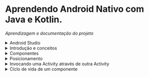 # Aprendendo Android Nativo com Java e Kotlin.

*Aprendizagem e documentação do projeto*
<details>
 <summary>Android Studio</summary>
   
 - `Ctrl + F` Pesquisar uma palavra em um arquivo.
 - `Ctrl + N` Pesquisar classes
 - `Ctrl + Shift + F` Pesquisar uma palavra no projeto inteiro
 - `Alt + Shift + X` Fecha todas as abas
 - `Crlt + Shift + F12` Fecha todas as telas que não estão sendo usadas

 ## Adb connect
 Comandos para conectar o celular por wi-fi
 - 1- `cd C:/platform-tools`
 - 2- Comando para derrubar o server: `.\adb kill-server`
 - 3- Comando para levantar: `.\adb start-server`
 - 4- Comando para ver os dispositivos conectados: `.\adb devices`
 - 5- Comando para escolher a porta: `.\adb tcpip 5555`
 - 6- Comando para conectar: `.\adb connect ip_celular:5555`


 
   
</details>
<details>
 <summary>Introdução e conceitos</summary>

 # Introdução e conceitos básicos

 ## AndroidManifest
  - A Activity de entrada deve ser declarada nesse aquivo

 ## Diretórios
  - *res/drawable*: Pasta onde é guardada imagens que podem ser usadas no aplicativo
  - *res/mipmap* : Guarda ícones
  - *res/values* : Utils
 
 ## Montagem e exibição de uma tela

 ### Activity
  - Activity representa uma tela com  qual o usuário pode interagir
  - Uma classe genérica é criada e extende a classe Activity, dessa forma a classe recebe os métodos e propriedades de uma activity.
  - Toda classe que extende de Activity possui um arquivo xml onde será declarado os componentes.
  - O ciclo de vida de uma atividade inclui vários estados, como onCreate, onStart, onResume, onPause, onStop, onDestroy,
 
 ### View
  - O objeto View no Android é a base para a construção de qualquer elemento de interface do usuário.
  - Cada componente de UI, como botões, campos de texto, layouts, etc., são subclasses de View.
 
 ### Layout
  - Layouts são contêineres especiais que organizam outros elementos de interface do usuário (como botões, campos de texto, etc.) em uma determinada disposição na tela.
  - Alguns exemplos de layouts incluem LinearLayout, RelativeLayout, FrameLayout, ConstraintLayout,

 ### Método setContentView
  - Método da classe Activity que define o que será exibido na interface para o usuário de UI.
  - O método aceita em seu parâmetro um argumento que seja uma subclasse de View.

 ### R
  - Objeto que da acesso a arquivos de layout, strings, imagens, cores, estilos e outros tipos de recursos.
  - A classe R é dividida em várias subclasses internas, cada uma correspondendo a um tipo específico de recurso. Por exemplo, R.layout contém identificadores para todos os arquivos de layout, R.string e etc.

    
*EXEMPLO*
```java
public class MainActivity extends Activity {

  @Override
  protected void onCreate(@Nullable Bundle savedInstanceState) {
    super.onCreate(savedInstanceState);
    View view = new View(this);
    setContentView(R.layout.activity_main);
  }
}
```

 ## Namespace usados no arquivo xml
  - `xmlns:android`: Dar acesso a todos os atributos do sistema operacional do android.
  - `xmlns:tools`: Usado para acessar as ferramentas de design do Android Studio que podem ajudar a melhorar a aparência do layout no editor de layout, mas não afetam o layout em tempo de execução.
  - `xmlns:app`: Usado para acessar atributos personalizados que você definiu em seu aplicativo

 ## View Binding
  - View Binding é um recurso do Android que gera uma classe vinculada ao layout XML, permitindo acessar as views de forma segura e eficiente, sem findViewById().
  - Exemplo: Se o layout for activity_principal.xml, o ViewBinding gerará automaticamente a classe ActivityPrincipalBinding.
  - Uso: Os elementos do layout, como TextView, Button, etc., podem ser acessados diretamente como atributos da classe de binding.
  - https://www.alura.com.br/artigos/view-binding-android


</details>

<details>
 <summary>Componentes</summary>

 # Componentes
  
  <details>
   <summary>Containers</summary>
   
   # Containers
   - Assim como os Layouts, os Containers também foram feitos para comportar outras views.
   
  <details>
   <summary>RecyclerView</summary>

   # RecyclerView
   - É um tipo de ViewGroup usado para comportar `Views` no formato de lista.
   - Comporta listas horizontais e verticais.

   ## Exibição de itens dinâmicos com RecyclerView
   - `tools:listitem="@layout/produto_item"`: Atributo que recebe a View que será renderizada

   ### Classe Adapter
   ```java
   package projeto.piloto.orgs.ui.recyclerview.adapter;

   import android.content.Context;
   import android.view.LayoutInflater;
   import android.view.View;
   import android.view.ViewGroup;
   import android.widget.TextView;

   import androidx.annotation.NonNull;
   import androidx.recyclerview.widget.RecyclerView;

   import java.util.List;

   import projeto.piloto.orgs.R;
   import projeto.piloto.orgs.model.Produto;

   public class ListaProdutosAdapter extends RecyclerView.Adapter<ListaProdutosAdapter.ViewHolder> {

     private Context context;
     private List<Produto> produtos;

     public ListaProdutosAdapter(Context context, List<Produto> produtos) {
     this.context = context;
     this.produtos = produtos;
   }

   @NonNull
   @Override
   public ViewHolder onCreateViewHolder(@NonNull ViewGroup parent, int viewType) {
     LayoutInflater layoutInflater = LayoutInflater.from(this.context);
     View view = layoutInflater.inflate(R.layout.produto_item, parent, false);
     return new ViewHolder(view);
   }

   @Override
   public void onBindViewHolder(@NonNull ListaProdutosAdapter.ViewHolder holder, int position) {
     Produto produto = produtos.get(position);
     holder.vincula(produto);
   }

   @Override
   public int getItemCount() {
     return produtos.size();
   }

   public class ViewHolder extends RecyclerView.ViewHolder {
     private TextView nome;
     private TextView descricao;
     private TextView preco;

     public ViewHolder(@NonNull View itemView) {
       super(itemView);
       nome = itemView.findViewById(R.id.nome);
       descricao = itemView.findViewById(R.id.descricao);
       preco = itemView.findViewById(R.id.preco);
     }

    public void vincula(Produto produto) {
       nome.setText(produto.getNome());
       descricao.setText(produto.getDescricao());
       preco.setText(produto.getPreco().toString());
     }
    }
   }

   ```
   
   ### ViewHolder 
   - ViewHolderé uma classe que contém referências para as views que compõem cada item de uma lista.Exemplo, uma lista de cards onde cada card possui três textos.Cada card será uma instância de ViewHolder e os texto serão seus atributos.

   *EXEMPLO*
   - O construtor da classe atribui as propriedades da classe aos id's do `xml` correspondentes aos TextViews
   - O método vincula é chamado no método onBindViewHolder e recebe um produto, esse produto é do tipo ViewHolder.Após isso o método atribui os valores das propriedade Produto as propriedades da classe ViewHolder
   ```java
   class ViewHolder extends RecyclerView.ViewHolder {
        private TextView nome;
        private TextView descricao;
        private TextView valor;

        public ViewHolder(@NonNull View itemView) {
            super(itemView);
            nome = itemView.findViewById(R.id.nome);
            descricao = itemView.findViewById(R.id.descricao);
            valor = itemView.findViewById(R.id.preco);
        }

        public void vincula(Produto produto) {
            nome.setText(produto.getNome());
            descricao.setText(produto.getDescricao());
            valor.setText(produto.getValor().toPlainString());
        }
    }
   ```

   ### Método onCreateViewHolder
   - Este método é chamado internamente por RecyclerView para criar um novo ViewHolder que precisa ser representado na tela.
   - O método aceita dois parâmetros, uma ViewGroup e a vista.

   *Inflando Layouts*
   - primeiro, uma variavel do tipo LayoutInflater é instânciada com um contexto escolhido
   - O método `inflate` retorna uma View com base em um contexto
   - contexto pode ser uma classe que extende de activity onde é executada a lógica de um layout xml
   - A classe LayoutInflater da a possibilidade de retornar qualquer view com base em qualquer contexto
   
   ```java
    @NonNull
    @Override
    public ViewHolder onCreateViewHolder(@NonNull ViewGroup parent, int viewType) {
	LayoutInflater inflater = LayoutInflater.from(contexto);
	View view = inflater.inflate(R.layout.produto_item, parent, false);
        return new ViewHolder(view);
    }
   ```

   ### Método onBindViewHolder
   - O método recebe um Produto e chama o método vincula que atribui os valores do Produto as propriedades do ViewHolder.

   ```java
    @Override
    public void onBindViewHolder(@NonNull ListaProdutosAdapter.ViewHolder holder, int position) {
      Produto produto = produtos.get(position);
      holder.vincula(produto);
    }

   ```
   ### MainActivity
   - O LinearLayoutManager é um tipo de LayoutManager que posiciona os itens em uma lista vertical ou horizontal.
   - Quando você cria uma nova instância de LinearLayoutManager, você precisa passar um Context
   - Sem um LayoutManager, o RecyclerView não saberia como organizar e exibir os itens.
   - O layoutManager também pode ser declarado no activity_main na tag do RecyclerView `app:layoutManager="androidx.recyclerview.widget.LinearLayoutManager"`
   
   ```java
   package projeto.piloto.orgs.ui.activity;

     import android.app.Activity;
     import android.os.Bundle;
     import android.view.View;

     import androidx.annotation.Nullable;
     import androidx.recyclerview.widget.LinearLayoutManager;
     import androidx.recyclerview.widget.RecyclerView;

     import java.math.BigDecimal;
     import java.util.ArrayList;
     import java.util.List;

     import projeto.piloto.orgs.R;
      import projeto.piloto.orgs.model.Produto;
     import projeto.piloto.orgs.ui.recyclerview.adapter.ListaProdutosAdapter;

     public class MainActivity extends Activity {

     @Override
     protected void onCreate(@Nullable Bundle savedInstanceState) {
       super.onCreate(savedInstanceState);
       setContentView(R.layout.activity_main);

       RecyclerView recyclerView = findViewById(R.id.recyclerView);

       List<Produto> adapter = new ArrayList<>();
       adapter.add(new Produto("Arroz", "Arroz da marca A", BigDecimal.valueOf(10.00)));
       adapter.add(new Produto("Macarrão 2", "Macarrão da marca B", BigDecimal.valueOf(20.0)));
       adapter.add(new Produto("Leite", "Leite da marca Z", BigDecimal.valueOf(30.0)));
       adapter.add(new Produto("Ovos", "Ovos 20 unidades", BigDecimal.valueOf(40.0)));

       ListaProdutosAdapter listaProdutosAdapter = new ListaProdutosAdapter(this, adapter);  // instancia o adapter
       recyclerView.setAdapter(listaProdutosAdapter);  // seta o adapter no recyclerView atraves do setAdapter

       recyclerView.setLayoutManager(new LinearLayoutManager(this));
     }
   }

   ```
   
  <details>
   <summary>Alert Dialog</summary>

   # Alert Dialog
   *Caixa de diálogo*
   - `AlertDialog.Builder`: Classe interna estática responsável por configurar a caixa de diálogo

   ### Forma curta
   - Útil quando não há necessidade de modificar o AlertDialog após a criação.

   ```java
    private void showAlertDialog() {
        AlertDialog.Builder builder = new AlertDialog.Builder(this);
        builder.setTitle("Confirmação");
        builder.setMessage("Deseja confirmar esta ação?");

        // Botão de Confirmar
        builder.setPositiveButton("Confirmar", (dialog, which) -> 
            Toast.makeText(this, "Confirmado!", Toast.LENGTH_SHORT).show()
        );

        // Botão de Cancelar
        builder.setNegativeButton("Cancelar", (dialog, which) -> dialog.dismiss());

        AlertDialog alertDialog = builder.create();
        alertDialog.show();
    }
   ```
   
   ### Forma completa
   - Precisa alterar dinamicamente o diálogo depois de criá-lo (ex.: habilitar/desabilitar botões)
   - Exemplo: Desativar o botão de confirmar até o usuário confirmar que leu os termos.
  
   ```java
     private void showAlertDialog() {
        AlertDialog.Builder builder = new AlertDialog.Builder(this);
        builder.setTitle("Termos de Uso");
        builder.setMessage("Você deve aceitar os termos antes de continuar.");

        // Criando um CheckBox programaticamente
        CheckBox checkBox = new CheckBox(this);
        checkBox.setText("Li e aceito os termos");

        // Criando um layout para adicionar o CheckBox ao diálogo
        LinearLayout layout = new LinearLayout(this);
        layout.setPadding(50, 20, 50, 20);
        layout.addView(checkBox);

        builder.setView(layout);

        // Criando o diálogo, mas ainda não exibindo
        AlertDialog alertDialog = builder.create();

        // Adicionando os botões
        builder.setPositiveButton("Confirmar", (dialog, which) -> 
            Toast.makeText(this, "Termos aceitos!", Toast.LENGTH_SHORT).show()
        );
        builder.setNegativeButton("Cancelar", (dialog, which) -> dialog.dismiss());

        // Exibindo o diálogo após adicionar os botões
        alertDialog = builder.show();

        // Obtendo o botão "Confirmar" e desativando inicialmente
        Button positiveButton = alertDialog.getButton(DialogInterface.BUTTON_POSITIVE);
        positiveButton.setEnabled(false);

        // Ativar o botão "Confirmar" somente se o usuário marcar o CheckBox
        checkBox.setOnCheckedChangeListener((buttonView, isChecked) -> 
            positiveButton.setEnabled(isChecked)
        );
    }
   ```
   
  </details>
   
  </details>

  ## RecyclerView X ScrollView
   - `RecyclerView:` Usado para exibir uma lista grande e dinâmica de itens.
   - `ScrollView:` Usado para que o usuário role através de um layout simples que não muda.
     
  </details>
  
  <details> 
  <summary>ViewGroups</summary>

   # ViewGroups
   - É um tipo de `View` feita para comportar outras views, como textos, botões, imagens e etc.

   
  </details>
   
   
</details>

<details>
 <summary>Posicionamento</summary>

 # Posicionamento
 - `match_parent:` Faz com que a `View` ocupe todo o espaço disponível do seu elemento pai NÃO respeitando as restrições do `ConstraintLayout`
 - `wrap_content:` Faz com que a `View` seja grande o suficiente para acomodar seu conteúdo.
 - `match_constraint ou 0dp:` Faz com que a `View` ocupe todo o espaço disponível do seu elemento pai respeitando as restrições do `ConstraintLayout`
</details>

<details>
 <summary>Invocando uma Activity através de outra Activity</summary>

 ## Método setOnClickListener
  - setOnClickListener adiciona um evento de click em uma view.
  - Em seu parâmetro, o método recebe uma classe anônima que da acesso ao método onClick
  - O objeto Intent é usado para transmitir informações entre componentes
  - `Intent intent = new Intent(ondeEstou, paraOndeIrei);`

 ```java
 View floatingActionButton = findViewById(R.id.floatingActionButton);

 floatingActionButton.setOnClickListener(new View.OnClickListener() {
  @Override
  public void onClick(View v) {
    Intent intent = new Intent(MainActivity.this, FormularioProdutoActivity.class);
    startActivity(intent);
  }
});
 ```
 
</details>

<details>
 <summary>Cíclo de vida de um componente</summary>

  - `onCretate` : Chamado apenas uma vez
  - `onResume` : chamado todas as vezes que a tela está em execução
 
 ![Captura de tela de 2024-06-30 15-39-34](https://github.com/AthosGustavo/aplicativo-orgs/assets/112649935/7f061366-87a5-4581-b6cd-47bdc45e02ba)

 ![lifecycle-1](https://github.com/AthosGustavo/aplicativo-orgs/assets/112649935/de498277-2d29-490f-a290-0022bdc8b3af)
 
</details>








